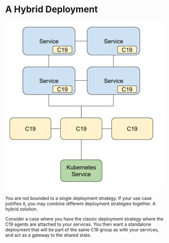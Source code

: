 # A Hybrid Deployment

![Deployment Strategy / Hybrid][figure]

You are not bounded to a single deployment strategy. If your use case justifies it, you may combine 
different deployment strategies together. A hybrid solution.

Consider a case where you have the classic deployment strategy where the C19 agents are attached to your services.
You then want a standalone deployment that will be part of the same C19 group as with 
your services, and act as a gateway to the shared state.

[figure]: deployment-strategy-hybrid.png "Deployment Strategy / Hybrid"
